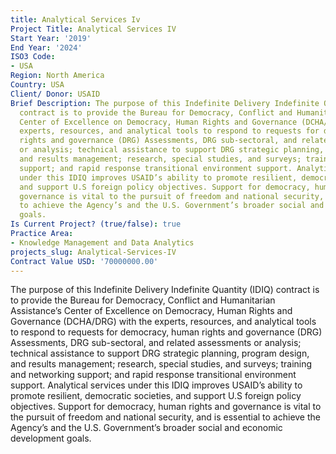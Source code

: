 ```yaml
---
title: Analytical Services Iv
Project Title: Analytical Services IV
Start Year: '2019'
End Year: '2024'
ISO3 Code:
- USA
Region: North America
Country: USA
Client/ Donor: USAID
Brief Description: The purpose of this Indefinite Delivery Indefinite Quantity (IDIQ)
  contract is to provide the Bureau for Democracy, Conflict and Humanitarian Assistance’s
  Center of Excellence on Democracy, Human Rights and Governance (DCHA/DRG) with the
  experts, resources, and analytical tools to respond to requests for democracy, human
  rights and governance (DRG) Assessments, DRG sub-sectoral, and related assessments
  or analysis; technical assistance to support DRG strategic planning, program design,
  and results management; research, special studies, and surveys; training and networking
  support; and rapid response transitional environment support. Analytical services
  under this IDIQ improves USAID’s ability to promote resilient, democratic societies,
  and support U.S foreign policy objectives. Support for democracy, human rights and
  governance is vital to the pursuit of freedom and national security, and is essential
  to achieve the Agency’s and the U.S. Government’s broader social and economic development
  goals.
Is Current Project? (true/false): true
Practice Area:
- Knowledge Management and Data Analytics
projects_slug: Analytical-Services-IV
Contract Value USD: '70000000.00'
---
```


The purpose of this Indefinite Delivery Indefinite Quantity (IDIQ) contract is to provide the Bureau for Democracy, Conflict and Humanitarian Assistance’s Center of Excellence on Democracy, Human Rights and Governance (DCHA/DRG) with the experts, resources, and analytical tools to respond to requests for democracy, human rights and governance (DRG) Assessments, DRG sub-sectoral, and related assessments or analysis; technical assistance to support DRG strategic planning, program design, and results management; research, special studies, and surveys; training and networking support; and rapid response transitional environment support. Analytical services under this IDIQ improves USAID’s ability to promote resilient, democratic societies, and support U.S foreign policy objectives. Support for democracy, human rights and governance is vital to the pursuit of freedom and national security, and is essential to achieve the Agency’s and the U.S. Government’s broader social and economic development goals.